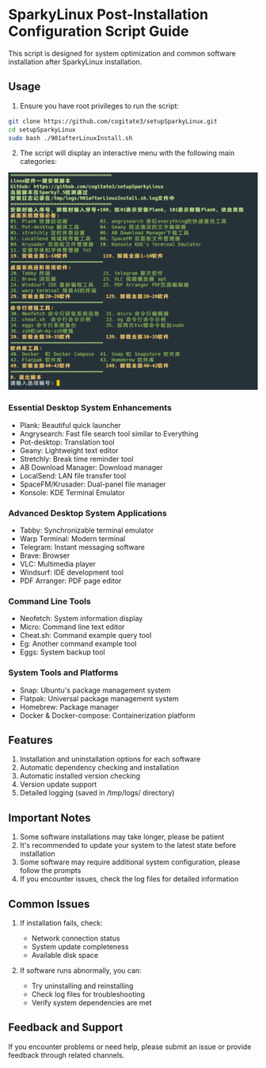 # SparkyLinux Post-Installation Configuration Script Guide

This script is designed for system optimization and common software installation after SparkyLinux installation.

## Usage

1. Ensure you have root privileges to run the script:

```bash
git clone https://github.com/cogitate3/setupSparkyLinux.git
cd setupSparkyLinux
sudo bash ./901afterLinuxInstall.sh
```

2. The script will display an interactive menu with the following main categories:

![Installation Menu](https://raw.githubusercontent.com/alt369/picgo/main/202501161907286.png)

### Essential Desktop System Enhancements

- Plank: Beautiful quick launcher
- Angrysearch: Fast file search tool similar to Everything
- Pot-desktop: Translation tool
- Geany: Lightweight text editor
- Stretchly: Break time reminder tool
- AB Download Manager: Download manager
- LocalSend: LAN file transfer tool
- SpaceFM/Krusader: Dual-panel file manager
- Konsole: KDE Terminal Emulator

### Advanced Desktop System Applications

- Tabby: Synchronizable terminal emulator
- Warp Terminal: Modern terminal
- Telegram: Instant messaging software
- Brave: Browser
- VLC: Multimedia player
- Windsurf: IDE development tool
- PDF Arranger: PDF page editor

### Command Line Tools

- Neofetch: System information display
- Micro: Command line text editor
- Cheat.sh: Command example query tool
- Eg: Another command example tool
- Eggs: System backup tool

### System Tools and Platforms

- Snap: Ubuntu's package management system
- Flatpak: Universal package management system
- Homebrew: Package manager
- Docker & Docker-compose: Containerization platform

## Features

1. Installation and uninstallation options for each software
2. Automatic dependency checking and installation
3. Automatic installed version checking
4. Version update support
5. Detailed logging (saved in /tmp/logs/ directory)

## Important Notes

1. Some software installations may take longer, please be patient
2. It's recommended to update your system to the latest state before installation
3. Some software may require additional system configuration, please follow the prompts
4. If you encounter issues, check the log files for detailed information

## Common Issues

1. If installation fails, check:

   - Network connection status
   - System update completeness
   - Available disk space

2. If software runs abnormally, you can:
   - Try uninstalling and reinstalling
   - Check log files for troubleshooting
   - Verify system dependencies are met

## Feedback and Support

If you encounter problems or need help, please submit an issue or provide feedback through related channels.
